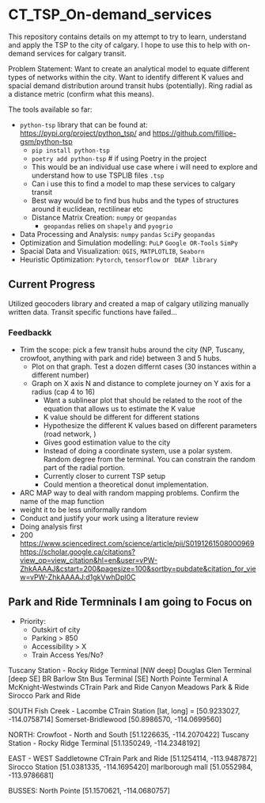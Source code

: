 # CT_TSP_On-demand_services

This repository contains details on my attempt to try to learn, understand and apply the TSP to the city of calgary. I hope to use this to help with on-demand services for calgary transit. 

Problem Statement: Want to create an analytical model to equate different types of networks within the city. Want to identify different K values and spacial demand distribution around transit hubs (potentially). Ring radial as a distance metric (confirm what this means).

The tools available so far: 
- `python-tsp` library that can be found at: https://pypi.org/project/python_tsp/ and https://github.com/fillipe-gsm/python-tsp
  - `pip install python-tsp`
  - `poetry add python-tsp`  # if using Poetry in the project
  - This would be an individual use case where i will need to explore and understand how to use TSPLIB files `.tsp`
  - Can i use this to find a model to map these services to calgary transit
  - Best way would be to find bus hubs and the types of structures around it euclidean, rectilinear etc
  - Distance Matrix Creation: `numpy` or `geopandas`
    - `geopandas` relies on `shapely` and `pyogrio`
- Data Processing and Analysis: `numpy` `pandas` `SciPy` `geopandas`
- Optimization and Simulation modelling: `PuLP` `Google OR-Tools` `SimPy`
- Spacial Data and Visualization: `QGIS`, `MATPLOTLIB`, `Seaborn`
- Heuristic Optimization: `Pytorch`, `tensorflow` or ` DEAP library`

## Current Progress
Utilized geocoders library and created a map of calgary utilizing manually written data.
Transit specific functions have failed...

### Feedbackk
- Trim the scope: pick a few transit hubs around the city (NP, Tuscany, crowfoot, anything with park and ride) between 3 and 5 hubs. 
  - Plot on that graph. Test a dozen differnt cases (30 instances within a different number)
  - Graph on X axis N and distance to complete journey on Y axis for a radius (cap 4 to 16)
    - Want a sublinear plot that should be related to the root of the equation that allows us to estimate the K value
    - K value should be different for different stations
    - Hypothesize the different K values based on different parameters (road network, )
    - Gives good estimation value to the city
    - Instead of doing a coordinate system, use a polar system. Random degree from the terminal. You can constrain the random part of the radial portion. 
    - Currently closer to current TSP setup
    - Could mention a theoretical donut implementation.
- ARC MAP way to deal with random mapping problems. Confirm the name of the map function
- weight it to be less uniformally random
- Conduct and justify your work using a literature review
- Doing analysis first
- 200
https://www.sciencedirect.com/science/article/pii/S0191261508000969
https://scholar.google.ca/citations?view_op=view_citation&hl=en&user=vPW-ZhkAAAAJ&cstart=200&pagesize=100&sortby=pubdate&citation_for_view=vPW-ZhkAAAAJ:d1gkVwhDpl0C

## Park and Ride Termninals I am going to Focus on
- Priority: 
  - Outskirt of city
  - Parking > 850
  - Accessibility > X
  - Train Access Yes/No?



Tuscany Station - Rocky Ridge Terminal [NW deep]
Douglas Glen Terminal [deep SE]
BR Barlow Stn Bus Terminal [SE]
North Pointe Terminal A
McKnight-Westwinds CTrain Park and Ride
Canyon Meadows Park & Ride
Sirocco Park and Ride

SOUTH 
Fish Creek - Lacombe CTrain Station [lat, long] = [50.9233027, -114.0758714]
Somerset-Bridlewood [50.8986570, -114.0699560]

NORTH:
Crowfoot - North and South [51.1226635, -114.2070422]
Tuscany Station - Rocky Ridge Terminal [51.1350249, -114.2348192]


EAST - WEST
Saddletowne CTrain Park and Ride [51.1254114, -113.9487872]
Sirocco Station [51.0381335, -114.1695420]
marlborough mall [51.0552984, -113.9786681]

BUSSES:
North Pointe [51.1570621, -114.0680757]
